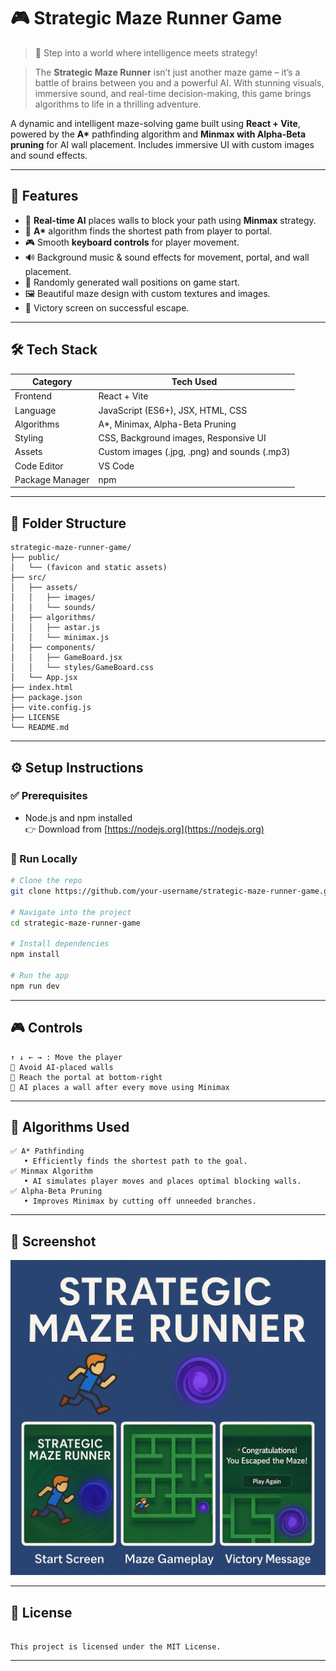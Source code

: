 
# 🎮 Strategic Maze Runner Game

> 🚀 Step into a world where intelligence meets strategy!

> The **Strategic Maze Runner** isn’t just another maze game – it’s a battle of brains between you and a powerful AI. With stunning visuals, immersive sound, and real-time decision-making, this game brings algorithms to life in a thrilling adventure.

A dynamic and intelligent maze-solving game built using **React + Vite**, powered by the **A\*** pathfinding algorithm and **Minmax with Alpha-Beta pruning** for AI wall placement. Includes immersive UI with custom images and sound effects.

---

## 🚀 Features
- 🔄 **Real-time AI** places walls to block your path using **Minmax** strategy.
- 🌟 **A\*** algorithm finds the shortest path from player to portal.
- 🎮 Smooth **keyboard controls** for player movement.
- 🔊 Background music & sound effects for movement, portal, and wall placement.
- 🧱 Randomly generated wall positions on game start.
- 🖼️ Beautiful maze design with custom textures and images.
- 🎉 Victory screen on successful escape.  

---

## 🛠️ Tech Stack

| Category         | Tech Used                                    |
|------------------|----------------------------------------------|
| Frontend         | React + Vite                                 |
| Language         | JavaScript (ES6+), JSX, HTML, CSS            |
| Algorithms       | A\*, Minimax, Alpha-Beta Pruning             |
| Styling          | CSS, Background images, Responsive UI        |
| Assets           | Custom images (.jpg, .png) and sounds (.mp3) |
| Code Editor      | VS Code                                      |
| Package Manager  | npm                                          |

---

## 📂 Folder Structure

```
strategic-maze-runner-game/
├── public/
│   └── (favicon and static assets)
├── src/
│   ├── assets/
│   │   ├── images/
│   │   └── sounds/
│   ├── algorithms/
│   │   ├── astar.js
│   │   └── minimax.js
│   ├── components/
│   │   ├── GameBoard.jsx
│   │   └── styles/GameBoard.css
│   └── App.jsx
├── index.html
├── package.json
├── vite.config.js
├── LICENSE
└── README.md
```

---

## ⚙️ Setup Instructions

### ✅ Prerequisites

- Node.js and npm installed  
  👉 Download from [https://nodejs.org](https://nodejs.org)

### 🧪 Run Locally

```bash
# Clone the repo
git clone https://github.com/your-username/strategic-maze-runner-game.git

# Navigate into the project
cd strategic-maze-runner-game

# Install dependencies
npm install

# Run the app
npm run dev
```

---

## 🎮 Controls

```
↑ ↓ ← → : Move the player  
🚫 Avoid AI-placed walls  
🎯 Reach the portal at bottom-right  
🧠 AI places a wall after every move using Minimax
```

---

## 🧠 Algorithms Used

```
✅ A* Pathfinding  
   • Efficiently finds the shortest path to the goal.  
✅ Minmax Algorithm  
   • AI simulates player moves and places optimal blocking walls.  
✅ Alpha-Beta Pruning  
   • Improves Minimax by cutting off unneeded branches.
```

---

## 📸 Screenshot

![Game Screenshot](https://github.com/THEAYUSHIMISHRA/maze-runner-game/blob/main/strategic-maze-runner/src/assets/images/demo.png?raw=true)

---

## 📝 License

```

This project is licensed under the MIT License.

```

---
